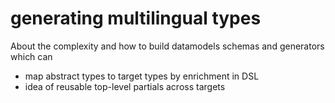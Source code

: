 # generating multilingual types

About the complexity and how to
build datamodels schemas and generators
which can 


- map abstract types to target types by enrichment in DSL
- idea of reusable top-level partials across targets

